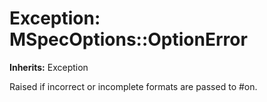 # Exception: MSpecOptions::OptionError
**Inherits:** Exception
    

Raised if incorrect or incomplete formats are passed to #on.



